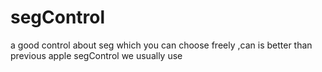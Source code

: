 # segControl
a good control about seg which you can choose freely ,can is better than previous apple segControl
we usually use 
